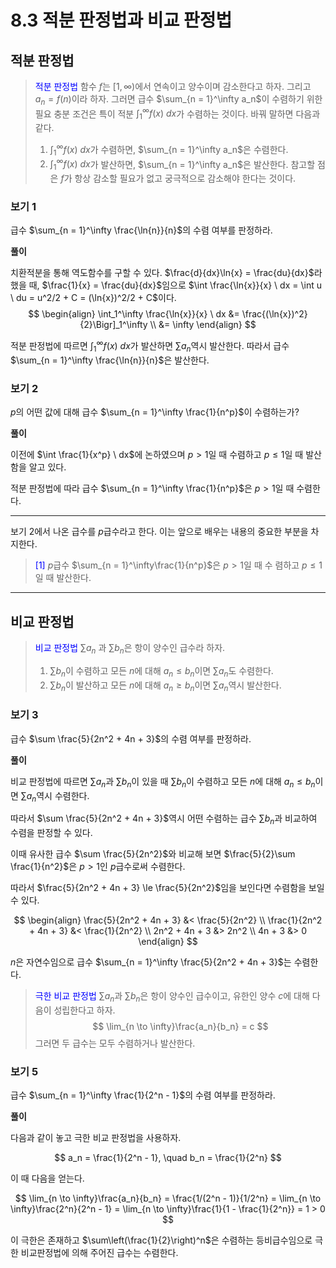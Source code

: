 # 8.3 적분 판정법과 비교 판정법

## 적분 판정법

> <span style="color:blue"> 적분 판정법 </span>
> 함수 $f$는 $[1, \infty)$에서 연속이고 양수이며 감소한다고 하자. 그리고 $a_n = f(n)$이라 하자. 그러면 급수 $\sum_{n = 1}^\infty a_n$이 수렴하기 위한 필요 충분 조건은 특이 적분 $\int_1^\infty f(x) \ dx$가 수렴하는 것이다. 바꿔 말하면 다음과 같다.
> 1. $\int_1^\infty f(x) \ dx$가 수렴하면, $\sum_{n = 1}^\infty a_n$은 수렴한다.
> 2. $\int_1^\infty f(x) \ dx$가 발산하면, $\sum_{n = 1}^\infty a_n$은 발산한다.
> 참고할 점은 $f$가 항상 감소할 필요가 없고 궁극적으로 감소해야 한다는 것이다.

### 보기 1

급수 $\sum_{n = 1}^\infty \frac{\ln{n}}{n}$의 수렴 여부를 판정하라.

**풀이**

치환적분을 통해 역도함수를 구할 수 있다. $\frac{d}{dx}\ln{x} = \frac{du}{dx}$라 했을 때, $\frac{1}{x} = \frac{du}{dx}$임으로 $\int \frac{\ln{x}}{x} \ dx = \int u \ du = u^2/2 + C = (\ln{x})^2/2 + C$이다.
$$
\begin{align}
\int_1^\infty \frac{\ln{x}}{x} \ dx &= \frac{(\ln{x})^2}{2}\Bigr]_1^\infty \\
&= \infty
\end{align}
$$

적분 판정법에 따르면 $\int_1^\infty f(x) \ dx$가 발산하면 $\sum a_n$역시 발산한다. 따라서 급수 $\sum_{n = 1}^\infty \frac{\ln{n}}{n}$은 발산한다.

### 보기 2

$p$의 어떤 값에 대해 급수 $\sum_{n = 1}^\infty \frac{1}{n^p}$이 수렴하는가? 

**풀이**

이전에 $\int \frac{1}{x^p} \ dx$에 논하였으며 $p > 1$일 때 수렴하고 $p \le 1$일 때 발산함을 알고 있다. 

적분 판정법에 따라 급수 $\sum_{n = 1}^\infty \frac{1}{n^p}$은 $p > 1$일 때 수렴한다.

---

보기 2에서 나온 급수를 $p$급수라고 한다. 이는 앞으로 배우는 내용의 중요한 부분을 차지한다.

> <span style="color:blue"> [1] </span>
> $p$급수 $\sum_{n = 1}^\infty\frac{1}{n^p}$은 $p > 1$일 때 수 렴하고 $p \le 1$일 때 발산한다.

---

## 비교 판정법

> <span style="color:blue"> 비교 판정법 </span>
> $\sum a_n$ 과 $\sum b_n$은 항이 양수인 급수라 하자. 
> 1. $\sum b_n$이 수렴하고 모든 $n$에 대해 $a_n \le b_n$이면 $\sum a_n$도 수렴한다.
> 2. $\sum b_n$이 발산하고 모든 $n$에 대해 $a_n \ge b_n$이면 $\sum a_n$역시 발산한다.

### 보기 3

급수 $\sum \frac{5}{2n^2 + 4n + 3}$의 수렴 여부를 판정하라.

**풀이**

비교 판정법에 따르면 $\sum a_n$과 $\sum b_n$이 있을 때 $\sum b_n$이 수렴하고 모든 $n$에 대해 $a_n \le b_n$이면 $\sum a_n$역시 수렴한다.

따라서 $\sum \frac{5}{2n^2 + 4n + 3}$역시 어떤 수렴하는 급수 $\sum b_n$과 비교하여 수렴을 판정할 수 있다.

이때 유사한 급수 $\sum \frac{5}{2n^2}$와 비교해 보면 $\frac{5}{2}\sum \frac{1}{n^2}$은 $p > 1$인 $p$급수로써 수렴한다.

따라서 $\frac{5}{2n^2 + 4n + 3} \le \frac{5}{2n^2}$임을 보인다면 수렴함을 보일 수 있다.

$$
\begin{align}
\frac{5}{2n^2 + 4n + 3} &< \frac{5}{2n^2} \\
\frac{1}{2n^2 + 4n + 3} &< \frac{1}{2n^2} \\
2n^2 + 4n + 3 &> 2n^2 \\
4n + 3 &> 0
\end{align}
$$

$n$은 자연수임으로 급수 $\sum_{n = 1}^\infty \frac{5}{2n^2 + 4n + 3}$는 수렴한다.

> <span style="color:blue"> 극한 비교 판정법 </span>
> $\sum a_n$과 $\sum b_n$은 항이 양수인 급수이고, 유한인 양수 $c$에 대해 다음이 성립한다고 하자.
> $$
\lim_{n \to \infty}\frac{a_n}{b_n} = c
$$
> 그러면 두 급수는 모두 수렴하거나 발산한다. 

### 보기 5

급수 $\sum_{n = 1}^\infty \frac{1}{2^n - 1}$의 수렴 여부를 판정하라.

**풀이**

다음과 같이 놓고 극한 비교 판정법을 사용하자.

$$
a_n = \frac{1}{2^n - 1}, \quad b_n = \frac{1}{2^n}
$$

이 때 다음을 얻는다.

$$
\lim_{n \to \infty}\frac{a_n}{b_n} = \frac{1/(2^n - 1)}{1/2^n} = \lim_{n \to \infty}\frac{2^n}{2^n - 1} = \lim_{n \to \infty}\frac{1}{1 - \frac{1}{2^n}} = 1 > 0
$$

이 극한은 존재하고 $\sum\left(\frac{1}{2}\right)^n$은 수렴하는 등비급수임으로 극한 비교판정법에 의해 주어진 급수는 수렴한다.




